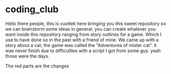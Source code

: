 # coding_club
Hello there people, this is vuottek here bringing you this sweet repository so we can brainstorm some ideas in general.
you can create whatever you want inside this repository ranging from story outlines for a game. Which I use to have done so in the past with a friend of mine. We came up with a story about a cat; the game was called the "Adventures of mister cat".
it was never finish due to difficulties with a script I got from some guy. yeah those were the days.



The red parts are the changes
